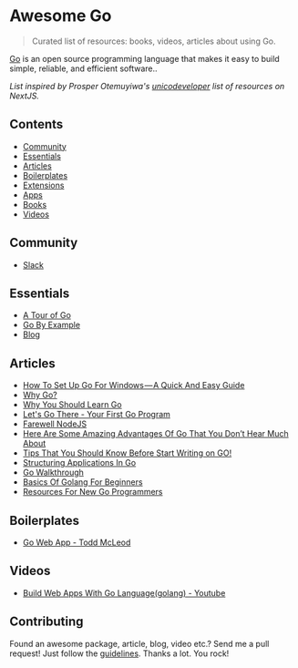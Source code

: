 # Awesome Go
> Curated list of resources: books, videos, articles about using Go.

[Go](https://golang.org/) is an open source programming language that makes it easy to build simple, reliable, and efficient software..

*List inspired by Prosper Otemuyiwa's [unicodeveloper](https://github.com/unicodeveloper/) list of resources on NextJS.*

## Contents
- [Community](#community)
- [Essentials](#essentials)
- [Articles](#articles)
- [Boilerplates](#boilerplates)
- [Extensions](#extensions)
- [Apps](#apps)
- [Books](#books)
- [Videos](#videos)

## Community
* [Slack](https://invite.slack.golangbridge.org/)

## Essentials
* [A Tour of Go](https://tour.golang.org/welcome/1)
* [Go By Example](https://gobyexample.com/)
* [Blog](https://blog.golang.org/)


## Articles
* [How To Set Up Go For Windows — A Quick And Easy Guide](https://medium.freecodecamp.org/setting-up-go-programming-language-on-windows-f02c8c14e2f)
* [Why Go?](https://hackernoon.com/why-go-ef8850dc5f3c)
* [Why You Should Learn Go](https://medium.com/@kevalpatel2106/why-should-you-learn-go-f607681fad65)
* [Let's Go There - Your First Go Program](https://codeburst.io/lets-go-there-your-first-go-program-46f5d2e735bd)
* [Farewell NodeJS](https://medium.com/@tjholowaychuk/farewell-node-js-4ba9e7f3e52b)
* [Here Are Some Amazing Advantages Of Go That You Don’t Hear Much About](https://medium.freecodecamp.org/here-are-some-amazing-advantages-of-go-that-you-dont-hear-much-about-1af99de3b23a)
* [Tips That You Should Know Before Start Writing on GO!](https://medium.com/@alexmaisiura/tips-that-you-should-know-before-start-writing-on-go-d30e681e2dd7)
* [Structuring Applications In Go](https://medium.com/@benbjohnson/structuring-applications-in-go-3b04be4ff091)
* [Go Walkthrough](https://medium.com/go-walkthrough)
* [Basics Of Golang For Beginners](https://hackernoon.com/basics-of-golang-for-beginners-6bd9b40d79ae)
* [Resources For New Go Programmers](https://dave.cheney.net/resources-for-new-go-programmers)

## Boilerplates
* [Go Web App - Todd McLeod](https://github.com/GoesToEleven/go_web_app)

## Videos
* [Build Web Apps With Go Language(golang) - Youtube](https://www.youtube.com/watch?v=Vlie-srOU8c)


## Contributing
Found an awesome package, article, blog, video etc.? Send me a pull request! Just follow the [guidelines](/CONTRIBUTING.md). Thanks a lot. You rock!